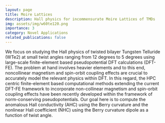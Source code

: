 ```yaml
---
layout: page
title: Moire Lattices
description: Hall physics for incommensurate Moire Lattices of TMDs
img: assets/img/w60te120.png
importance: 3
category: Novel Applications
related_publications: false
---
```


We focus on studying the Hall physics of twisted bilayer Tungsten Telluride (WTe2) at small twist angles ranging from 12 degrees to 5 degrees using large-scale finite-element based pseudopotential DFT calculations (DFT-FE). The problem at hand involves heavier elements and to this end, noncollinear magnetism and spin-orbit coupling effects are crucial to accurately model the relevant physics within DFT. In this regard, the HPC centric finite-element based computational methods extending the current DFT-FE framework to incorporate non-collinear magnetism and spin-orbit coupling effects have been recently developed within the framework of norm-conserving pseudopotentials. Our goal here is to compute the anomalous Hall conductivity (AHC) using the Berry curvature and the nonlinear Hall coefficient (NHC) using the Berry curvature dipole as a function of twist angle.
